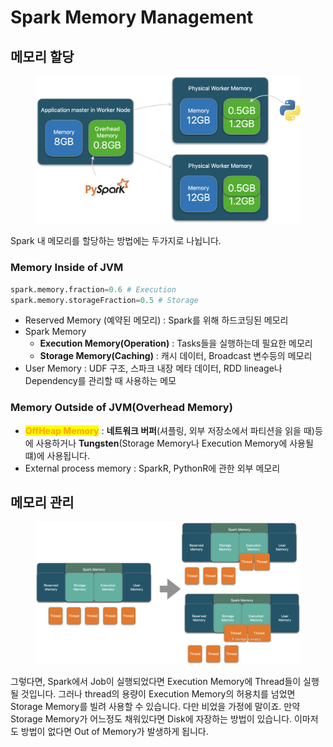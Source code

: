 # Spark Memory Management

## 메모리 할당

<figure><img src="../../.gitbook/assets/image (16).png" alt=""><figcaption></figcaption></figure>

Spark 내 메모리를 할당하는 방법에는 두가지로 나뉩니다.

### Memory Inside of JVM

```python
spark.memory.fraction=0.6 # Execution
spark.memory.storageFraction=0.5 # Storage
```

* Reserved Memory (예약된 메모리) : Spark를 위해 하드코딩된 메모리
* Spark Memory
  * **Execution Memory(Operation)** : Tasks들을 실행하는데 필요한 메모리
  * **Storage Memory(Caching)** : 캐시 데이터, Broadcast 변수등의 메모리
* User Memory : UDF 구조, 스파크 내장 메타 데이터, RDD lineage나 Dependency를 관리할 때 사용하는 메모

### Memory Outside of JVM(Overhead Memory)

* <mark style="color:orange;">**OffHeap Memory**</mark> : **네트워크 버퍼**(셔플링, 외부 저장소에서 파티션을 읽을 때)등에 사용하거나 **Tungsten**(Storage Memory나 Execution Memory에 사용될 떄)에 사용됩니다.
* External process memory : SparkR, PythonR에 관한 외부 메모리

## 메모리 관리

<figure><img src="../../.gitbook/assets/image (7).png" alt=""><figcaption></figcaption></figure>

그렇다면, Spark에서 Job이 실행되었다면 Execution Memory에 Thread들이 실행될 것입니다. 그러나 thread의 용량이 Execution Memory의 허용치를 넘었면 Storage Memory를 빌려 사용할 수 있습니다. 다만 비었을 가정에 말이죠. 만약 Storage Memory가 어느정도 채워있다면 Disk에 자장하는 방법이 있습니다. 이마저도 방법이 없다면 Out of Memory가 발생하게 됩니다.

